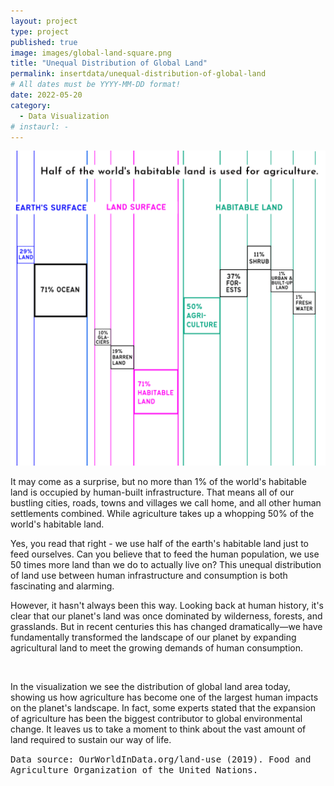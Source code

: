 ```yaml
---
layout: project
type: project
published: true
image: images/global-land-square.png
title: "Unequal Distribution of Global Land"
permalink: insertdata/unequal-distribution-of-global-land
# All dates must be YYYY-MM-DD format!
date: 2022-05-20
category:
  - Data Visualization
# instaurl: -
---
```


<img class="ui fluid image" src="/images/global-land.png">

It may come as a surprise, but no more than 1% of the world's habitable land is occupied by human-built infrastructure. That means all of our bustling cities, roads, towns and villages we call home, and all other human settlements combined. While agriculture takes up a whopping 50% of the world's habitable land.

Yes, you read that right - we use half of the earth's habitable land just to feed ourselves. Can you believe that to feed the human population, we use 50 times more land than we do to actually live on? This unequal distribution of land use between human infrastructure and consumption is both fascinating and alarming.

However, it hasn't always been this way. Looking back at human history, it's clear that our planet's land was once dominated by wilderness, forests, and grasslands. But in recent centuries this has changed dramatically—we have fundamentally transformed the landscape of our planet by expanding agricultural land to meet the growing demands of human consumption.

<div><script type="text/javascript" defer src="https://datawrapper.dwcdn.net/1xd1A/embed.js?v=1" charset="utf-8"></script><noscript><img src="https://datawrapper.dwcdn.net/1xd1A/full.png" alt="" /></noscript></div>

In the visualization we see the distribution of global land area today, showing us how agriculture has become one of the largest human impacts on the planet's landscape. In fact, some experts stated that the expansion of agriculture has been the biggest contributor to global environmental change. It leaves us to take a moment to think about the vast amount of land required to sustain our way of life.

<samp>Data source: OurWorldInData.org/land-use (2019). Food and Agriculture Organization of the United Nations.</samp>
